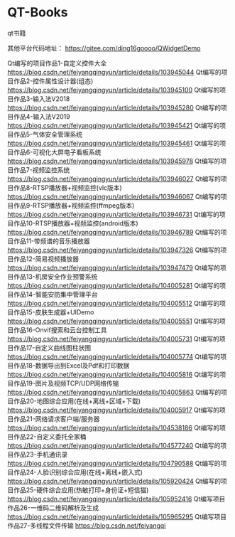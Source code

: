 # QT-Books
qt书籍

其他平台代码地址：
https://gitee.com/ding16goooo/QWidgetDemo

Qt编写的项目作品1-自定义控件大全
https://blog.csdn.net/feiyangqingyun/article/details/103945044
Qt编写的项目作品2-控件属性设计器(组态)
https://blog.csdn.net/feiyangqingyun/article/details/103945100
Qt编写的项目作品3-输入法V2018
https://blog.csdn.net/feiyangqingyun/article/details/103945280
Qt编写的项目作品4-输入法V2019
https://blog.csdn.net/feiyangqingyun/article/details/103945421
Qt编写的项目作品5-气体安全管理系统
https://blog.csdn.net/feiyangqingyun/article/details/103945461
Qt编写的项目作品6-可视化大屏电子看板系统
https://blog.csdn.net/feiyangqingyun/article/details/103945978
Qt编写的项目作品7-视频监控系统
https://blog.csdn.net/feiyangqingyun/article/details/103946027
Qt编写的项目作品8-RTSP播放器+视频监控(vlc版本)
https://blog.csdn.net/feiyangqingyun/article/details/103946067
Qt编写的项目作品9-RTSP播放器+视频监控(ffmpeg版本)
https://blog.csdn.net/feiyangqingyun/article/details/103946731
Qt编写的项目作品10-RTSP播放器+视频监控(android版本)
https://blog.csdn.net/feiyangqingyun/article/details/103946789
Qt编写的项目作品11-带频谱的音乐播放器
https://blog.csdn.net/feiyangqingyun/article/details/103947326
Qt编写的项目作品12-简易视频播放器
https://blog.csdn.net/feiyangqingyun/article/details/103947479
Qt编写的项目作品13-机房安全作业预警系统
https://blog.csdn.net/feiyangqingyun/article/details/104005281
Qt编写的项目作品14-智能安防集中管理平台
https://blog.csdn.net/feiyangqingyun/article/details/104005512
Qt编写的项目作品15-皮肤生成器+UIDemo
https://blog.csdn.net/feiyangqingyun/article/details/104005551
Qt编写的项目作品16-Onvif搜索和云台控制工具
https://blog.csdn.net/feiyangqingyun/article/details/104005731
Qt编写的项目作品17-自定义曲线图柱状图
https://blog.csdn.net/feiyangqingyun/article/details/104005774
Qt编写的项目作品18-数据导出到Excel及Pdf和打印数据
https://blog.csdn.net/feiyangqingyun/article/details/104005816
Qt编写的项目作品19-图片及视频TCP/UDP网络传输
https://blog.csdn.net/feiyangqingyun/article/details/104005863
Qt编写的项目作品20-地图综合应用(在线+离线+区域+下载)
https://blog.csdn.net/feiyangqingyun/article/details/104005917
Qt编写的项目作品21-网络请求客户端/服务器
https://blog.csdn.net/feiyangqingyun/article/details/104538186
Qt编写的项目作品22-自定义委托全家桶
https://blog.csdn.net/feiyangqingyun/article/details/104577240
Qt编写的项目作品23-手机通讯录
https://blog.csdn.net/feiyangqingyun/article/details/104790588
Qt编写的项目作品24-人脸识别综合应用(在线+离线+嵌入式)
https://blog.csdn.net/feiyangqingyun/article/details/105920424
Qt编写的项目作品25-硬件综合应用(热敏打印+身份证+短信猫)
https://blog.csdn.net/feiyangqingyun/article/details/105952416
Qt编写项目作品26-一维码二维码解析及生成
https://blog.csdn.net/feiyangqingyun/article/details/105965295
Qt编写项目作品27-多线程文件传输
https://blog.csdn.net/feiyangqi
